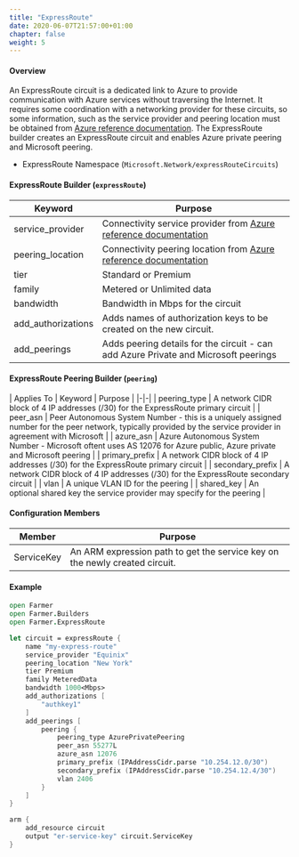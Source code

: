 ```yaml
---
title: "ExpressRoute"
date: 2020-06-07T21:57:00+01:00
chapter: false
weight: 5
---
```


#### Overview
An ExpressRoute circuit is a dedicated link to Azure to provide communication with Azure services without traversing the Internet. It requires some coordination with a networking provider for these circuits, so some information, such as the service provider and peering location must be obtained from [Azure reference documentation](https://docs.microsoft.com/en-us/azure/expressroute/expressroute-locations). The ExpressRoute builder creates an ExpressRoute circuit and enables Azure private peering and Microsoft peering.

* ExpressRoute Namespace (`Microsoft.Network/expressRouteCircuits`)

#### ExpressRoute Builder (`expressRoute`)
| Keyword | Purpose |
|-|-|
| service_provider | Connectivity service provider from [Azure reference documentation](https://docs.microsoft.com/en-us/azure/expressroute/expressroute-locations) |
| peering_location | Connectivity peering location from [Azure reference documentation](https://docs.microsoft.com/en-us/azure/expressroute/expressroute-locations) |
| tier | Standard or Premium |
| family | Metered or Unlimited data |
| bandwidth | Bandwidth in Mbps for the circuit |
| add_authorizations | Adds names of authorization keys to be created on the new circuit. |
| add_peerings | Adds peering details for the circuit - can add Azure Private and Microsoft peerings |

#### ExpressRoute Peering Builder (`peering`)
| Applies To | Keyword | Purpose |
|-|-|
| peering_type | A network CIDR block of 4 IP addresses (/30) for the ExpressRoute primary circuit |
| peer_asn | Peer Autonomous System Number - this is a uniquely assigned number for the peer network, typically provided by the service provider in agreement with Microsoft |
| azure_asn | Azure Autonomous System Number - Microsoft oftent uses AS 12076 for Azure public, Azure private and Microsoft peering |
| primary_prefix | A network CIDR block of 4 IP addresses (/30) for the ExpressRoute primary circuit |
| secondary_prefix | A network CIDR block of 4 IP addresses (/30) for the ExpressRoute secondary circuit |
| vlan | A unique VLAN ID for the peering |
| shared_key | An optional shared key the service provider may specify for the peering |

#### Configuration Members

| Member | Purpose |
|-|-|
| ServiceKey | An ARM expression path to get the service key on the newly created circuit. |

#### Example

```fsharp
open Farmer
open Farmer.Builders
open Farmer.ExpressRoute

let circuit = expressRoute {
    name "my-express-route"
    service_provider "Equinix"
    peering_location "New York"
    tier Premium
    family MeteredData
    bandwidth 1000<Mbps>
    add_authorizations [
        "authkey1"
    ]
    add_peerings [
        peering {
            peering_type AzurePrivatePeering
            peer_asn 55277L
            azure_asn 12076
            primary_prefix (IPAddressCidr.parse "10.254.12.0/30")
            secondary_prefix (IPAddressCidr.parse "10.254.12.4/30")
            vlan 2406
        }
    ]
}

arm {
    add_resource circuit
    output "er-service-key" circuit.ServiceKey
}
```

